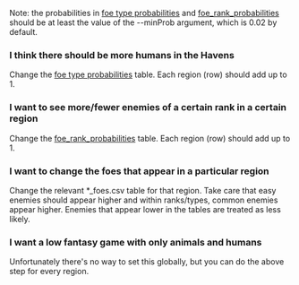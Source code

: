 Note: the probabilities in [foe type probabilities](foe_type_probabilities.csv) and [foe_rank_probabilities](foe_rank_probabilities.csv) should be at least the value of the --minProb argument, which is 0.02 by default.

### I think there should be more humans in the Havens

Change the [foe type probabilities](foe_type_probabilities.csv) table. Each region (row) should add up to 1.

### I want to see more/fewer enemies of a certain rank in a certain region

Change the [foe_rank_probabilities](foe_rank_probabilities.csv) table. Each region (row) should add up to 1.

### I want to change the foes that appear in a particular region

Change the relevant \*\_foes.csv table for that region. Take care that easy enemies should appear higher and within ranks/types, common enemies appear higher. Enemies that appear lower in the tables are treated as less likely.

### I want a low fantasy game with only animals and humans 

Unfortunately there's no way to set this globally, but you can do the above step for every region.

